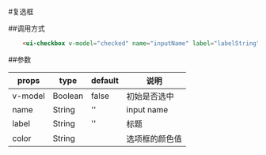 #复选框

##调用方式

```html
    <ui-checkbox v-model="checked" name="inputName" label="labelString"></ui-checkbox>
```

##参数

props       |  type    | default  |  说明
------------|----------|----------|----------
v-model     | Boolean  | false    |  初始是否选中
name        | String   | ''       |  input name
label       | String   | ''       |  标题
color       | String   |          |  选项框的颜色值